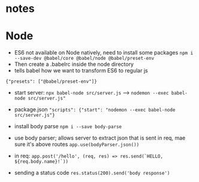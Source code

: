 # notes

# Node
*  ES6 not available on Node natively, need to install some packages
``` npm i --save-dev @babel/core @babel/node @babel/preset-env ```
* Then create a .babelrc inside the node directory
* tells babel how we want to transform ES6 to regular js
```
{"presets": ["@babel/preset-env"]}
```
* start server: ```npx babel-node src/server.js``` --> ``` nodemon --exec babel-node src/server.js" ```
* package.json ```"scripts": {"start": "nodemon --exec babel-node src/server.js"}```
* install body parse ```npm i --save body-parse```
* use body parser; allows server to extract json that is sent in req, mae sure it's above routes ``` app.use(bodyParser.json()) ```
* in req: ```app.post('/hello', (req, res) => res.send(`HELLO, ${req.body.name}!`))```



* sending a status code
``` res.status(200).send('body response') ```